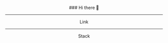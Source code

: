 <p style="text-align:center;">### Hi there 👋 </p>

<!--
**K-HITTEN/K-HITTEN** is a ✨ _special_ ✨ repository because its `README.md` (this file) appears on your GitHub profile.

Here are some ideas to get you started:

- 🔭 I’m currently working on ...
- 🌱 I’m currently learning ...
- 👯 I’m looking to collaborate on ...
- 🤔 I’m looking for help with ...
- 💬 Ask me about ...
- 📫 How to reach me: ...
- 😄 Pronouns: ...
- ⚡ Fun fact: ...
-->
<p>
<hr>
<p style="text-align:center;">Link</p>
<hr>
<p style="text-align:center;">Stack</p>

